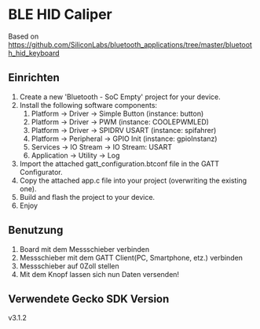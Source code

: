 # BLE HID Caliper

Based on https://github.com/SiliconLabs/bluetooth_applications/tree/master/bluetooth_hid_keyboard

## Einrichten

1. Create a new 'Bluetooth - SoC Empty' project for your device.
2. Install the following software components:
   1. Platform -> Driver -> Simple Button (instance: button)
   2. Platform -> Driver -> PWM (instance: COOLEPWMLED)
   3. Platform -> Driver -> SPIDRV USART (instance: spifahrer)
   4. Platform -> Peripheral -> GPIO Init (instance: gpioInstanz)
   5. Services -> IO Stream -> IO Stream: USART
   6. Application -> Utility -> Log
3. Import the attached gatt_configuration.btconf file in the GATT Configurator.
4. Copy the attached app.c file into your project (overwriting the existing one).
6. Build and flash the project to your device.
7. Enjoy

## Benutzung

1. Board mit dem Messschieber verbinden
2. Messschieber mit dem GATT Client(PC, Smartphone, etz.) verbinden
3. Messschieber auf 0Zoll stellen
4. Mit dem Knopf lassen sich nun Daten versenden!

## Verwendete Gecko SDK Version ##

v3.1.2
